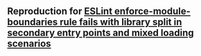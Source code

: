 ## Reproduction for [ESLint enforce-module-boundaries rule fails with library split in secondary entry points and mixed loading scenarios](https://github.com/nrwl/nx/issues/18552)
